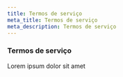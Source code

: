```yaml
---
title: Termos de serviço
meta_title: Termos de serviço
meta_description: Termos de serviço
---
```

### Termos de serviço

Lorem ipsum dolor sit amet
